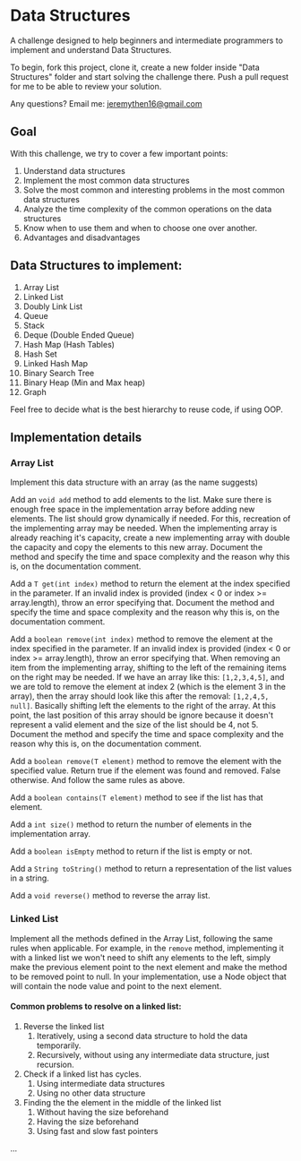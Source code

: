 # Data Structures

A challenge designed to help beginners and intermediate programmers to implement and understand Data Structures.

To begin, fork this project, clone it, create a new folder inside "Data Structures" folder and start solving the challenge there. Push a pull request for me to be able to review your solution.

Any questions? Email me: jeremythen16@gmail.com

## Goal

With this challenge, we try to cover a few important points:

1) Understand data structures
2) Implement the most common data structures
3) Solve the most common and interesting problems in the most common data structures
4) Analyze the time complexity of the common operations on the data structures
5) Know when to use them and when to choose one over another.
6) Advantages and disadvantages

## Data Structures to implement:

1) Array List
2) Linked List
3) Doubly Link List
4) Queue
5) Stack
6) Deque (Double Ended Queue)
7) Hash Map (Hash Tables)
8) Hash Set
9)  Linked Hash Map
10) Binary Search Tree
11) Binary Heap (Min and Max heap)
12) Graph

Feel free to decide what is the best hierarchy to reuse code, if using OOP.

## Implementation details

### Array List

Implement this data structure with an array (as the name suggests)

Add an `void add` method to add elements to the list. Make sure there is enough free space in the implementation array before adding new elements. The list should grow dynamically if needed. For this, recreation of the implementing array may be needed. When the implementing array is already reaching it's capacity, create a new implementing array with double the capacity and copy the elements to this new array.
Document the method and specify the time and space complexity and the reason why this is, on the documentation comment.

Add a `T get(int index)` method to return the element at the index specified in the parameter. If an invalid index is provided (index < 0 or index >= array.length), throw an error specifying that.
Document the method and specify the time and space complexity and the reason why this is, on the documentation comment.

Add a `boolean remove(int index)` method to remove the element at the index specified in the parameter. If an invalid index is provided (index < 0 or index >= array.length), throw an error specifying that.
When removing an item from the implementing array, shifting to the left of the remaining items on the right may be needed.
If we have an array like this: `[1,2,3,4,5]`, and we are told to remove the element at index 2 (which is the element 3 in the array), then the array should look like this after the removal: `[1,2,4,5, null]`. Basically shifting left the elements to the right of the array. At this point, the last position of this array should be ignore because it doesn't represent a valid element and the size of the list should be 4, not  5.
Document the method and specify the time and space complexity and the reason why this is, on the documentation comment.

Add a `boolean remove(T element)` method to remove the element with the specified value.
Return true if the element was found and removed. False otherwise.
And follow the same rules as above.

Add a `boolean contains(T element)` method to see if the list has that element. 

Add a `int size()` method to return the number of elements in the implementation array.

Add a `boolean isEmpty` method to return if the list is empty or not.

Add a `String toString()` method to return a representation of the list values in a string.

Add a `void reverse()` method to reverse the array list.


### Linked List

Implement all the methods defined in the Array List, following the same rules when applicable.
For example, in the `remove` method, implementing it with a linked list we won't need to shift any elements to the left, simply make the previous element point to the next element and make the method to be removed point to null.
In your implementation, use a Node<E> object that will contain the node value and point to the next element.

#### Common problems to resolve on a linked list:

1) Reverse the linked list
   1) Iteratively, using a second data structure to hold the data temporarily.
   2) Recursively, without using any intermediate data structure, just recursion.
2) Check if a linked list has cycles.
   1) Using intermediate data structures
   2) Using no other data structure
3) Finding the the element in the middle of the linked list
   1) Without having the size beforehand
   2) Having the size beforehand
   3) Using fast and slow fast pointers

...



